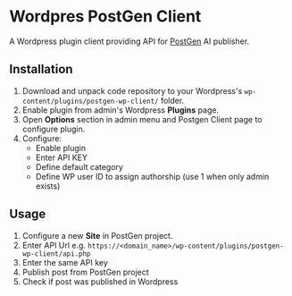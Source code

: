 # Wordpres PostGen Client

A Wordpress plugin client providing API for [PostGen](https://github.com/michalicka/postgen) AI publisher.

## Installation

1. Download and unpack code repository to your Wordpress's `wp-content/plugins/postgen-wp-client/` folder.
2. Enable plugin from admin's Wordpress **Plugins** page.
3. Open **Options** section in admin menu and Postgen Client page to configure plugin.
4. Configure:
    - Enable plugin
    - Enter API KEY
    - Define default category
    - Define WP user ID to assign authorship (use 1 when only admin exists)

## Usage 

1. Configure a new **Site** in PostGen project.
2. Enter API Url e.g. `https://<domain_name>/wp-content/plugins/postgen-wp-client/api.php`
3. Enter the same API key
4. Publish post from PostGen project
5. Check if post was published in Wordpress
